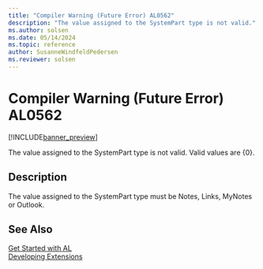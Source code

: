 ```yaml
---
title: "Compiler Warning (Future Error) AL0562"
description: "The value assigned to the SystemPart type is not valid."
ms.author: solsen
ms.date: 05/14/2024
ms.topic: reference
author: SusanneWindfeldPedersen
ms.reviewer: solsen
---
```

[//]: # (START>DO_NOT_EDIT)
[//]: # (IMPORTANT:Do not edit any of the content between here and the END>DO_NOT_EDIT.)
[//]: # (Any modifications should be made in the .xml files in the ModernDev repo.)
# Compiler Warning (Future Error) AL0562

[!INCLUDE[banner_preview](../includes/banner_preview.md)]

The value assigned to the SystemPart type is not valid. Valid values are {0}.


## Description
The value assigned to the SystemPart type must be Notes, Links, MyNotes or Outlook.  

[//]: # (IMPORTANT: END>DO_NOT_EDIT)
## See Also  
[Get Started with AL](../devenv-get-started.md)  
[Developing Extensions](../devenv-dev-overview.md)  
